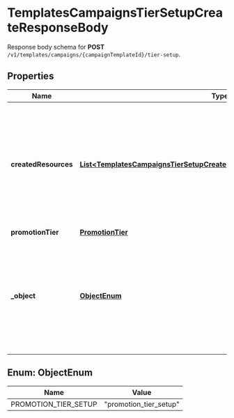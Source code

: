 

# TemplatesCampaignsTierSetupCreateResponseBody

Response body schema for **POST** `/v1/templates/campaigns/{campaignTemplateId}/tier-setup`.

## Properties

| Name | Type | Description |
|------------ | ------------- | ------------- |
|**createdResources** | [**List&lt;TemplatesCampaignsTierSetupCreateResponseBodyCreatedResourcesItem&gt;**](TemplatesCampaignsTierSetupCreateResponseBodyCreatedResourcesItem.md) | Contains a list of resources that have been added to the project when the promotion tier has been created out of the template. |
|**promotionTier** | [**PromotionTier**](PromotionTier.md) |  |
|**_object** | [**ObjectEnum**](#ObjectEnum) | The type of the object represented by JSON. This object stores information about the campaign created out of the campaign template. |



## Enum: ObjectEnum

| Name | Value |
|---- | -----|
| PROMOTION_TIER_SETUP | &quot;promotion_tier_setup&quot; |



